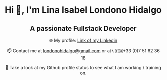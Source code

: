 <div align="center">

# Hi 👋, I'm Lina Isabel Londono Hidalgo

## A passionate Fullstack Developer


🌐 My profile: [Link of my Linkedin](https://www.linkedin.com/in/lina-isabel-londono-hidalgo/)

📫 Contact me at [londonohidalgo@gmail.com](mailto:londonohidalgo@gmail.com) or at 📞 🇫🇷+33 (0)7 51 62 36 18

🌱 Take a look at my Github profile status to see what I am working / training on.
</div>

<!--
**LinaIsabelLH/LinaIsabelLH** is a ✨ _special_ ✨ repository because its `README.md` (this file) appears on your GitHub profile.

Here are some ideas to get you started:

- 🔭 I’m currently working on ...
- 🌱 I’m currently learning ...
- 👯 I’m looking to collaborate on ...
- 🤔 I’m looking for help with ...
- 💬 Ask me about ...
- 📫 How to reach me: ...
- 😄 Pronouns: ...
- ⚡ Fun fact: ...
-->
